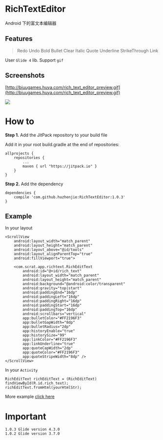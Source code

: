 # RichTextEditor

Android 下的富文本编辑器

## Features

> Redo
> Undo
> Bold
> Bullet
> Clear
> Italic
> Quote
> Underline
> StrikeThrough
> Link

User `Glide 4` lib. Support `gif`

## Screenshots

[http://biuugames.huya.com/rich_text_editor_preview.gif](http://biuugames.huya.com/rich_text_editor_preview.gif)

![](https://raw.githubusercontent.com/huzhenjie/RichTextEditor/master/images/preview.gif)

# How to

**Step 1.** Add the JitPack repository to your build file

Add it in your root build.gradle at the end of repositories:

```
allprojects {
	repositories {
		...
		maven { url "https://jitpack.io" }
	}
}
```

**Step 2.** Add the dependency

```
dependencies {
    compile 'com.github.huzhenjie:RichTextEditor:1.0.3'
}
```

## Example

In your layout

```
<ScrollView
    android:layout_width="match_parent"
    android:layout_height="match_parent"
    android:layout_above="@id/tools"
    android:layout_alignParentTop="true"
    android:fillViewport="true">

    <com.scrat.app.richtext.RichEditText
        android:id="@+id/rich_text"
        android:layout_width="match_parent"
        android:layout_height="match_parent"
        android:background="@android:color/transparent"
        android:gravity="top|start"
        android:paddingEnd="16dp"
        android:paddingLeft="16dp"
        android:paddingRight="16dp"
        android:paddingStart="16dp"
        android:paddingTop="16dp"
        android:scrollbars="vertical"
        app:bulletColor="#FF2196F3"
        app:bulletGapWidth="8dp"
        app:bulletRadius="2dp"
        app:historyEnable="true"
        app:historySize="99"
        app:linkColor="#FF2196F3"
        app:linkUnderline="true"
        app:quoteCapWidth="2dp"
        app:quoteColor="#FF2196F3"
        app:quoteStripeWidth="8dp" />
</ScrollView>
```

In your `Activity`

```
RichEditText richEditText = (RichEditText) findViewById(R.id.rich_text);
richEditText.fromHtml(yourHtmlStr);
```

More example [click here](https://github.com/huzhenjie/RichTextEditor/blob/master/app/src/main/java/com/scrat/app/richtexteditor/MainActivity.java)


# Important

```
1.0.3 Glide version 4.3.0
1.0.2 Glide version 3.7.0
```


